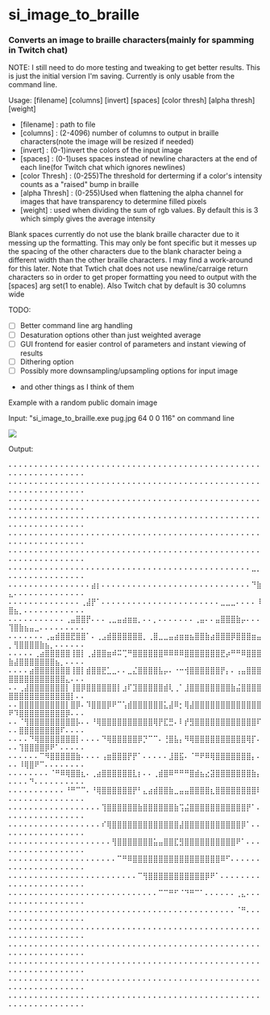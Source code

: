 # si_image_to_braille
### Converts an image to braille characters(mainly for spamming in Twitch chat)

NOTE: I still need to do more testing and tweaking to get better results. This is just the initial version I'm saving.
Currently is only usable from the command line.

Usage: [filename] [columns] [invert] [spaces] [color thresh] [alpha thresh] [weight]

- [filename]     : path to file
- [columns]      : (2-4096) number of columns to output in braille characters(note the image will be resized if needed)
- [invert]       : (0-1)invert the colors of the input image
- [spaces]       : (0-1)uses spaces instead of newline characters at the end of each line(for Twitch chat which ignores newlines)
- [color Thresh] : (0-255)The threshold for derterming if a color's intensity counts as a "raised" bump in braille
- [alpha Thresh] : (0-255)Used when flattening the alpha channel for images that have transparency to determine filled pixels
- [weight]       : used when dividing the sum of rgb values. By default this is 3 which simply gives the average intensity

Blank spaces currently do not use the blank braille character due to it messing up the formatting. This may only be font specific but it messes up the spacing of the other characters due to the blank character being a different width than the other braille characters. I may find a work-around for this later. Note that Twtich chat does not use newline/carraige return characters so in order to get proper formatting you need to output with the [spaces] arg set(1 to enable). Also Twitch chat by default is 30 columns wide

TODO: 
  - [ ] Better command line arg handling  
  - [ ] Desaturation options other than just weighted average 
  - [ ] GUI frontend for easier control of parameters and instant viewing of results
  - [ ] Dithering option
  - [ ] Possibly more downsampling/upsampling options for input image
  
  - and other things as I think of them
  
  Example with a random public domain image
  
  Input: "si_image_to_braille.exe pug.jpg 64 0 0 116" on command line
  
  ![](https://imgur.com/dG7Skc3.png) 
  
  Output:
  
⠄⠄⠄⠄⠄⠄⠄⠄⠄⠄⠄⠄⠄⠄⠄⠄⠄⠄⠄⠄⠄⠄⠄⠄⠄⠄⠄⠄⠄⠄⠄⠄⠄⠄⠄⠄⠄⠄⠄⠄⠄⠄⠄⠄⠄⠄⠄⠄⠄⠄⠄⠄⠄⠄⠄⠄⠄⠄⠄⠄⠄⠄⠄⠄
⠄⠄⠄⠄⠄⠄⠄⠄⠄⠄⠄⠄⠄⠄⠄⠄⠄⠄⠄⠄⠄⠄⠄⠄⠄⠄⠄⠄⠄⠄⠄⠄⠄⠄⠄⠄⠄⠄⠄⠄⠄⠄⠄⠄⠄⠄⠄⠄⠄⠄⠄⠄⠄⠄⠄⠄⠄⠄⠄⠄⠄⠄⠄⠄
⠄⠄⠄⠄⠄⠄⠄⠄⠄⠄⠄⠄⠄⠄⠄⠄⠄⠄⠄⠄⠄⠄⠄⠄⠄⠄⠄⠄⠄⠄⠄⠄⠄⠄⠄⠄⠄⠄⠄⠄⠄⠄⠄⠄⠄⠄⠄⠄⠄⠄⠄⠄⠄⠄⠄⠄⠄⠄⠄⠄⠄⠄⠄⠄
⠄⠄⠄⠄⠄⠄⠄⠄⠄⠄⠄⠄⠄⠄⠄⠄⠄⠄⠄⠄⠄⠄⠄⠄⠄⠄⠄⠄⠄⠄⠄⠄⠄⠄⠄⠄⠄⠄⠄⠄⠄⠄⠄⠄⠄⠄⠄⠄⠄⠄⠄⠄⠄⠄⠄⠄⠄⠄⠄⠄⠄⠄⠄⠄
⠄⠄⠄⠄⠄⠄⠄⠄⠄⠄⠄⠄⠄⠄⠄⠄⠄⠄⠄⠄⠄⠄⠄⠄⠄⠄⠄⠄⠄⠄⠄⠄⠄⠄⠄⠄⠄⠄⠄⠄⠄⠄⠄⠄⠄⠄⠄⠄⠄⠄⠄⠄⠄⠄⠄⠄⠄⠄⠄⠄⠄⠄⠄⠄
⠄⠄⠄⠄⠄⠄⠄⠄⠄⠄⠄⠄⠄⠄⠄⠄⠄⠄⠄⠄⠄⠄⠄⠄⠄⠄⠄⠄⠄⠄⠄⠄⠄⠄⠄⠄⠄⠄⠄⠄⠄⠄⠄⠄⠄⠄⠄⠄⠄⠄⠄⠄⠄⠄⠄⠄⠄⠄⠄⠄⠄⠄⠄⠄
⠄⠄⠄⠄⠄⠄⠄⠄⠄⠄⠄⠄⠄⠄⠄⠄⠄⠄⠄⠄⠄⠄⠄⠄⠄⠄⠄⠄⠄⠄⠄⠄⠄⠄⠄⠄⠄⠄⠄⠄⠄⠄⠄⠄⠄⠄⠄⣀⡀⠄⠄⠄⠄⠄⠄⠄⠄⠄⠄⠄⠄⠄⠄⠄
⠄⠄⠄⠄⠄⠄⠄⠄⠄⠄⠄⠄⠄⠄⠄⠄⣴⡆⠄⠄⠄⠄⠄⠄⠄⠄⠄⠄⠄⠄⠄⠄⠄⠄⠄⠄⠄⠄⠄⠄⠄⠄⠄⠄⠄⠄⠄⠙⣷⣄⠄⠄⠄⠄⠄⠄⠄⠄⠄⠄⠄⠄⠄⠄
⠄⠄⠄⠄⠄⠄⠄⠄⠄⠄⠄⠄⠄⠄⢀⣼⡟⠁⠄⠄⠄⠄⠄⠄⠄⠄⠄⠄⠄⠄⠄⠄⠄⠄⠄⠄⠄⠄⠄⠄⠄⣀⣀⣀⠄⠄⠄⠄⠸⣿⣦⡀⠄⠄⠄⠄⠄⠄⠄⠄⠄⠄⠄⠄
⠄⠄⠄⠄⠄⠄⠄⠄⠄⠄⠄⢀⣤⣿⣿⡟⠄⠄⠄⢀⣀⣤⣴⣶⣶⡀⠄⠄⡀⠄⠄⠄⠄⠄⠄⠄⢀⣤⠄⠄⣤⣿⣿⣿⣷⡤⠄⠄⠄⢹⣿⣷⣦⣤⣀⠄⠄⠄⠄⠄⠄⠄⠄⠄
⠄⠄⠄⠄⠄⠄⠄⢀⣤⣾⣿⣿⣟⣿⣿⠁⠄⢀⣠⣾⣿⣿⣿⣿⣿⣿⡀⢀⣿⣀⣀⣤⣴⣶⣶⣦⣿⣿⣷⣴⣿⣿⣿⡿⣿⣿⣿⣶⣤⡀⢻⣿⣿⣿⣿⣷⣦⡀⠄⠄⠄⠄⠄⠄
⠄⠄⠄⠄⠄⢀⣴⣿⣿⣿⣿⣿⢸⣿⡇⢀⣼⣿⣿⣶⠾⠭⢉⠛⣿⣿⣿⣿⣿⣿⠿⠿⠿⠿⣿⣿⣿⣿⣿⣿⣿⣟⡴⠛⠛⠿⣿⣿⣿⣷⣼⣿⣿⣿⣿⣿⣿⣿⣦⡀⠄⠄⠄⠄
⠄⠄⠄⠄⣴⣿⣿⣿⣿⣿⣿⣿⢸⣿⡇⣾⣿⣿⣟⣁⣀⠄⠄⣀⣌⣿⣿⣿⣿⣧⡤⠄⠐⠒⢺⣿⣿⣿⣿⣿⣿⡟⡄⠄⢠⣤⣿⣿⣿⣿⣿⣿⣿⣿⣿⣿⣿⣿⣿⣿⣄⠄⠄⠄
⠄⠄⢀⣼⣿⣿⣿⣿⣿⣿⣿⡇⢸⣿⡿⣿⣿⣿⣿⣿⣿⡇⣰⠏⣹⣿⣿⣿⣿⣿⣾⢇⢀⠁⣸⣿⣿⣿⣿⣿⣿⣿⣿⣷⣬⣿⣿⣿⣿⣿⣿⣿⣿⣿⣿⣿⣿⣿⣿⣿⣿⡇⠄⠄
⠄⠄⣿⣿⣿⣿⣿⣿⣿⣿⣿⡇⣿⡿⠄⠹⣿⣿⣿⡿⠟⠉⢡⣾⣿⣿⣿⣿⣿⣿⣅⣼⠿⡂⢿⣼⣿⣿⣿⣿⣿⣿⣿⣿⣿⣿⣿⣿⣿⠟⠹⣿⣿⣿⣿⣿⣿⣿⣿⣿⡿⠄⠄⠄
⠄⠄⠈⢻⣿⣿⣿⣿⣿⣿⣿⣿⣿⡧⠄⠄⠘⢿⣿⣿⣿⣿⣿⣿⣿⣿⣿⣿⢿⡟⣏⣛⠄⠇⡞⣻⣿⣿⣿⣿⣿⣿⣿⣿⣿⣿⣿⣿⠏⠄⠄⣿⣿⣿⣿⣿⣿⣿⣿⠏⠄⠄⠄⠄
⠄⠄⠄⠄⠙⢿⣿⣿⣿⣿⣿⣿⣿⡇⠄⠄⠄⠄⠙⢿⣿⣿⣿⣿⣿⡿⡙⠉⠉⠄⢘⣿⣧⡄⠻⢿⣿⣿⣿⣿⣿⣿⣿⣿⣿⣿⢿⡏⠄⠄⠄⢹⣿⣿⣿⣿⡿⠟⠁⠄⠄⠄⠄⠄
⠄⠄⠄⠄⠄⠄⠉⠻⣿⣿⣿⣿⣿⣷⠄⠄⠄⠄⢠⣶⣿⣿⣿⡟⡟⠁⠄⠄⠄⠄⠄⣸⣿⣯⠄⠈⠛⠟⠿⢿⣿⣿⣿⣿⣿⣿⣿⡄⠄⠄⠄⠸⢿⣿⠟⠉⠄⠄⠄⠄⠄⠄⠄⠄
⠄⠄⠄⠄⠄⠄⠄⠄⠈⠛⠿⢿⣿⣿⣆⠄⢀⣴⣿⣿⣿⣿⣿⣿⣇⡆⠄⠄⢀⣾⣿⠿⠛⠛⠛⣿⣾⣦⣔⣽⣿⣿⣿⣿⣿⣿⣿⣷⡄⠄⠄⠄⠄⠙⠄⠄⠄⠄⠄⠄⠄⠄⠄⠄
⠄⠄⠄⠄⠄⠄⠄⠄⠄⠄⠄⠘⠛⠉⠉⠄⠘⢿⣿⣿⣿⣿⣿⣿⡟⠃⣄⣴⣾⣿⣿⣷⣀⣤⣤⣿⣿⣿⣿⣆⣿⣿⣿⣿⣿⣿⣿⣿⠇⠄⠄⠄⠄⠄⠄⠄⠄⠄⠄⠄⠄⠄⠄⠄
⠄⠄⠄⠄⠄⠄⠄⠄⠄⠄⠄⠄⠄⠄⠄⠄⠄⠄⢹⣿⣿⣿⣿⣿⣿⣷⣿⣿⣿⣿⣿⣿⣷⢩⣬⣿⣿⣿⣿⣿⣿⣿⣿⣿⣿⣿⡟⠁⠄⠄⠄⠄⠄⠄⠄⠄⠄⠄⠄⠄⠄⠄⠄⠄
⠄⠄⠄⠄⠄⠄⠄⠄⠄⠄⠄⠄⠄⠄⠄⠄⠄⠄⠎⢿⣿⣿⣿⣿⣿⣿⣿⣿⣿⣿⣿⣿⣿⣼⣿⣿⣿⣿⣿⣿⣿⣿⣿⣿⣿⡿⠁⠄⠄⠄⠄⠄⠄⠄⠄⠄⠄⠄⠄⠄⠄⠄⠄⠄
⠄⠄⠄⠄⠄⠄⠄⠄⠄⠄⠄⠄⠄⠄⠄⠄⠄⠄⠄⠄⢻⣿⣿⣿⣿⣿⣿⣿⣥⣤⣿⣿⣏⣻⣿⣿⣿⣿⣿⣿⣿⣿⣿⣿⠟⠁⠄⠄⠄⠄⠄⠄⠄⠄⠄⠄⠄⠄⠄⠄⠄⠄⠄⠄
⠄⠄⠄⠄⠄⠄⠄⠄⠄⠄⠄⠄⠄⠄⠄⠄⠄⠄⠄⠄⠄⠉⠛⠿⣿⣿⣿⣿⣿⣿⣿⣿⣿⣿⣿⣿⣿⣿⣿⣿⣿⠿⠋⠄⠄⠄⠄⠄⠄⠄⠄⠄⠄⠄⠄⠄⠄⠄⠄⠄⠄⠄⠄⠄
⠄⠄⠄⠄⠄⠄⠄⠄⠄⠄⠄⠄⠄⠄⠄⠄⠄⠄⠄⠄⠄⠄⠄⠄⠄⠉⢻⣿⣿⣿⣿⣿⣿⣿⣿⣿⣿⣿⡿⠟⠁⠄⠄⠄⠄⠄⠄⠄⠄⠄⠄⠄⠄⠄⠄⠄⠄⠄⠄⠄⠄⠄⠄⠄
⠄⠄⠄⠄⠄⠄⠄⠄⠄⠄⠄⠄⠄⠄⠄⠄⠄⠄⠄⠄⠄⠄⠄⠄⠄⠄⠄⠄⠄⠉⠉⠛⠋⠈⠙⠛⠉⠁⠄⠄⠄⠄⠄⠄⢀⣄⠄⠄⠄⠄⠄⠄⠄⠄⠄⠄⠄⠄⠄⠄⠄⠄⠄⠄
⠄⠄⠄⠄⠄⠄⠄⠄⠄⠄⠄⠄⠄⠄⠄⠄⠄⠄⠄⠄⠄⠄⠄⠄⠄⠄⠄⠄⠄⠄⠄⠄⠄⠄⠄⠄⠄⠄⠄⠄⠄⠄⠄⠄⠈⠛⠄⠄⠄⠄⠄⠄⠄⠄⠄⠄⠄⠄⠄⠄⠄⠄⠄⠄
⠄⠄⠄⠄⠄⠄⠄⠄⠄⠄⠄⠄⠄⠄⠄⠄⠄⠄⠄⠄⠄⠄⠄⠄⠄⠄⠄⠄⠄⠄⠄⠄⠄⠄⠄⠄⠄⠄⠄⠄⠄⠄⠄⠄⠄⠄⠄⠄⠄⠄⠄⠄⠄⠄⠄⠄⠄⠄⠄⠄⠄⠄⠄⠄
⠄⠄⠄⠄⠄⠄⠄⠄⠄⠄⠄⠄⠄⠄⠄⠄⠄⠄⠄⠄⠄⠄⠄⠄⠄⠄⠄⠄⠄⠄⠄⠄⠄⠄⠄⠄⠄⠄⠄⠄⠄⠄⠄⠄⠄⠄⠄⠄⠄⠄⠄⠄⠄⠄⠄⠄⠄⠄⠄⠄⠄⠄⠄⠄
⠄⠄⠄⠄⠄⠄⠄⠄⠄⠄⠄⠄⠄⠄⠄⠄⠄⠄⠄⠄⠄⠄⠄⠄⠄⠄⠄⠄⠄⠄⠄⠄⠄⠄⠄⠄⠄⠄⠄⠄⠄⠄⠄⠄⠄⠄⠄⠄⠄⠄⠄⠄⠄⠄⠄⠄⠄⠄⠄⠄⠄⠄⠄⠄
⠄⠄⠄⠄⠄⠄⠄⠄⠄⠄⠄⠄⠄⠄⠄⠄⠄⠄⠄⠄⠄⠄⠄⠄⠄⠄⠄⠄⠄⠄⠄⠄⠄⠄⠄⠄⠄⠄⠄⠄⠄⠄⠄⠄⠄⠄⠄⠄⠄⠄⠄⠄⠄⠄⠄⠄⠄⠄⠄⠄⠄⠄⠄⠄
⠄⠄⠄⠄⠄⠄⠄⠄⠄⠄⠄⠄⠄⠄⠄⠄⠄⠄⠄⠄⠄⠄⠄⠄⠄⠄⠄⠄⠄⠄⠄⠄⠄⠄⠄⠄⠄⠄⠄⠄⠄⠄⠄⠄⠄⠄⠄⠄⠄⠄⠄⠄⠄⠄⠄⠄⠄⠄⠄⠄⠄⠄⠄⠄

